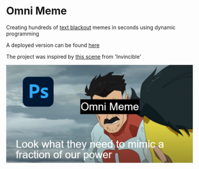 # Omni Meme
Creating hundreds of [text blackout](https://knowyourmeme.com/memes/text-blackout) memes in seconds using dynamic programming

A deployed version can be found [here](https://omni-meme.debkbanerji.com)

The project was inspired by [this scene](https://youtu.be/kcIfs7QAbVg?t=84) from 'Invincible'

![Photoshop Meme](app/assets/png/photoshop-meme.png)
